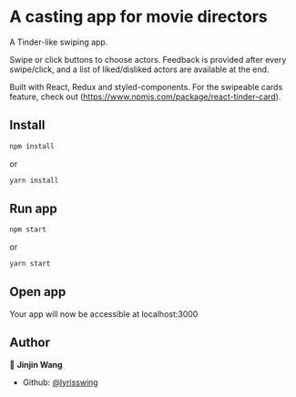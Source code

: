 # A casting app for movie directors

A Tinder-like swiping app. 

Swipe or click buttons to choose actors. Feedback is provided after every swipe/click, and a list of liked/disliked actors are available at the end.

Built with React, Redux and styled-components.
For the swipeable cards feature, check out (https://www.npmjs.com/package/react-tinder-card).

## Install

```bash
npm install
```
or

```bash
yarn install
```

## Run app

```bash
npm start
```
or

```bash
yarn start
```

## Open app

Your app will now be accessible at localhost:3000

## Author

👤 **Jinjin Wang**

* Github: [@lyrisswing](https://github.com/lyrisswing)

